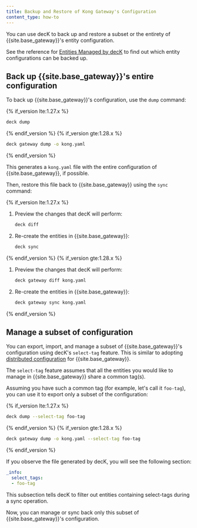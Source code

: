 ```yaml
---
title: Backup and Restore of Kong Gateway's Configuration
content_type: how-to
---
```


You can use decK to back up and restore a subset or the entirety of
{{site.base_gateway}}'s entity configuration. 

See the reference for [Entities Managed by decK](/deck/{{page.release}}/reference/entities/)
to find out which entity configurations can be backed up.

## Back up {{site.base_gateway}}'s entire configuration

To back up {{site.base_gateway}}'s configuration, use the `dump` command:

{% if_version lte:1.27.x %}
```sh
deck dump
```
{% endif_version %}
{% if_version gte:1.28.x %}
```sh
deck gateway dump -o kong.yaml
```
{% endif_version %}

This generates a `kong.yaml` file with the entire configuration of {{site.base_gateway}}, if possible. 

Then, restore this file back to {{site.base_gateway}} using the `sync` command:

{% if_version lte:1.27.x %}
1. Preview the changes that decK will perform:
    
    ```sh
    deck diff
    ```

2. Re-create the entities in {{site.base_gateway}}:
    
    ```sh
    deck sync
    ```
{% endif_version %}
{% if_version gte:1.28.x %}
1. Preview the changes that decK will perform:
    
    ```sh
    deck gateway diff kong.yaml
    ```

2. Re-create the entities in {{site.base_gateway}}:
    
    ```sh
    deck gateway sync kong.yaml
    ```
{% endif_version %}

## Manage a subset of configuration

You can export, import, and manage a subset of {{site.base_gateway}}'s configuration using decK's
`select-tag` feature. This is similar to adopting
[distributed configuration](/deck/{{page.release}}/guides/distributed-configuration) for {{site.base_gateway}}.

The `select-tag` feature assumes that all the entities you would like to manage
in {{site.base_gateway}} share a common tag(s).

Assuming you have such a common tag (for example, let's call it `foo-tag`),
you can use it to export only a subset of the configuration:

{% if_version lte:1.27.x %}
```sh
deck dump --select-tag foo-tag
```
{% endif_version %}
{% if_version gte:1.28.x %}
```sh
deck gateway dump -o kong.yaml --select-tag foo-tag
```
{% endif_version %}

If you observe the file generated by decK, you will see the following section:

```yaml
_info:
  select_tags:
  - foo-tag
```

This subsection tells decK to filter out entities containing select-tags during
a sync operation.

Now, you can manage or sync back only this subset of {{site.base_gateway}}'s configuration.
